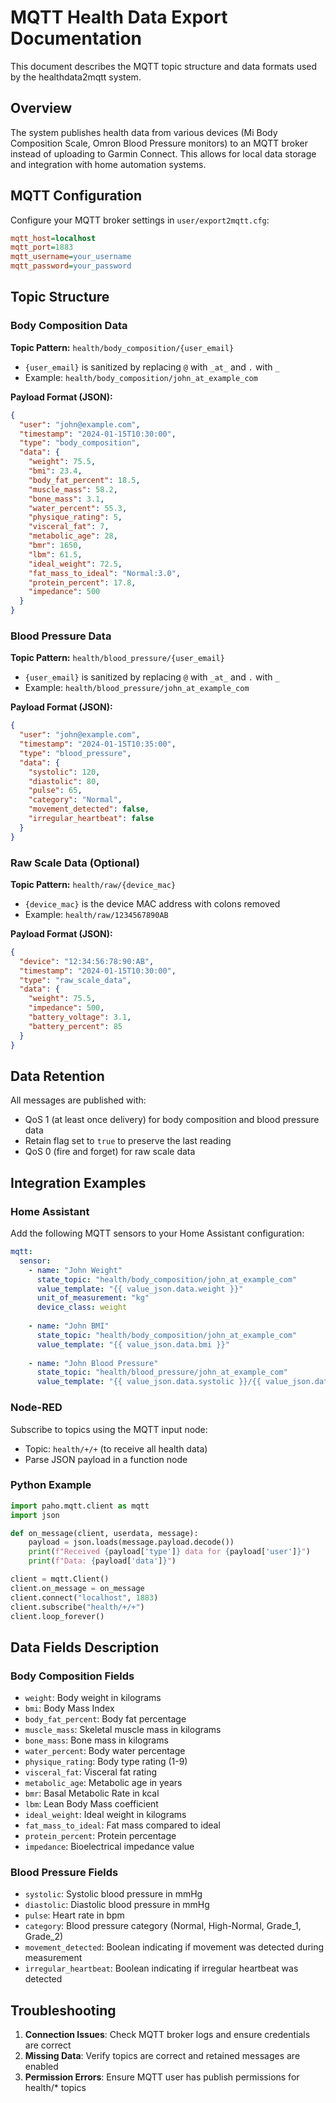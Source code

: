 # MQTT Health Data Export Documentation

This document describes the MQTT topic structure and data formats used by the healthdata2mqtt system.

## Overview

The system publishes health data from various devices (Mi Body Composition Scale, Omron Blood Pressure monitors) to an MQTT broker instead of uploading to Garmin Connect. This allows for local data storage and integration with home automation systems.

## MQTT Configuration

Configure your MQTT broker settings in `user/export2mqtt.cfg`:

```ini
mqtt_host=localhost
mqtt_port=1883
mqtt_username=your_username
mqtt_password=your_password
```

## Topic Structure

### Body Composition Data

**Topic Pattern:** `health/body_composition/{user_email}`

- `{user_email}` is sanitized by replacing `@` with `_at_` and `.` with `_`
- Example: `health/body_composition/john_at_example_com`

**Payload Format (JSON):**
```json
{
  "user": "john@example.com",
  "timestamp": "2024-01-15T10:30:00",
  "type": "body_composition",
  "data": {
    "weight": 75.5,
    "bmi": 23.4,
    "body_fat_percent": 18.5,
    "muscle_mass": 58.2,
    "bone_mass": 3.1,
    "water_percent": 55.3,
    "physique_rating": 5,
    "visceral_fat": 7,
    "metabolic_age": 28,
    "bmr": 1650,
    "lbm": 61.5,
    "ideal_weight": 72.5,
    "fat_mass_to_ideal": "Normal:3.0",
    "protein_percent": 17.8,
    "impedance": 500
  }
}
```

### Blood Pressure Data

**Topic Pattern:** `health/blood_pressure/{user_email}`

- `{user_email}` is sanitized by replacing `@` with `_at_` and `.` with `_`
- Example: `health/blood_pressure/john_at_example_com`

**Payload Format (JSON):**
```json
{
  "user": "john@example.com",
  "timestamp": "2024-01-15T10:35:00",
  "type": "blood_pressure",
  "data": {
    "systolic": 120,
    "diastolic": 80,
    "pulse": 65,
    "category": "Normal",
    "movement_detected": false,
    "irregular_heartbeat": false
  }
}
```

### Raw Scale Data (Optional)

**Topic Pattern:** `health/raw/{device_mac}`

- `{device_mac}` is the device MAC address with colons removed
- Example: `health/raw/1234567890AB`

**Payload Format (JSON):**
```json
{
  "device": "12:34:56:78:90:AB",
  "timestamp": "2024-01-15T10:30:00",
  "type": "raw_scale_data",
  "data": {
    "weight": 75.5,
    "impedance": 500,
    "battery_voltage": 3.1,
    "battery_percent": 85
  }
}
```

## Data Retention

All messages are published with:
- QoS 1 (at least once delivery) for body composition and blood pressure data
- Retain flag set to `true` to preserve the last reading
- QoS 0 (fire and forget) for raw scale data

## Integration Examples

### Home Assistant

Add the following MQTT sensors to your Home Assistant configuration:

```yaml
mqtt:
  sensor:
    - name: "John Weight"
      state_topic: "health/body_composition/john_at_example_com"
      value_template: "{{ value_json.data.weight }}"
      unit_of_measurement: "kg"
      device_class: weight
      
    - name: "John BMI"
      state_topic: "health/body_composition/john_at_example_com"
      value_template: "{{ value_json.data.bmi }}"
      
    - name: "John Blood Pressure"
      state_topic: "health/blood_pressure/john_at_example_com"
      value_template: "{{ value_json.data.systolic }}/{{ value_json.data.diastolic }}"
```

### Node-RED

Subscribe to topics using the MQTT input node:
- Topic: `health/+/+` (to receive all health data)
- Parse JSON payload in a function node

### Python Example

```python
import paho.mqtt.client as mqtt
import json

def on_message(client, userdata, message):
    payload = json.loads(message.payload.decode())
    print(f"Received {payload['type']} data for {payload['user']}")
    print(f"Data: {payload['data']}")

client = mqtt.Client()
client.on_message = on_message
client.connect("localhost", 1883)
client.subscribe("health/+/+")
client.loop_forever()
```

## Data Fields Description

### Body Composition Fields

- `weight`: Body weight in kilograms
- `bmi`: Body Mass Index
- `body_fat_percent`: Body fat percentage
- `muscle_mass`: Skeletal muscle mass in kilograms
- `bone_mass`: Bone mass in kilograms
- `water_percent`: Body water percentage
- `physique_rating`: Body type rating (1-9)
- `visceral_fat`: Visceral fat rating
- `metabolic_age`: Metabolic age in years
- `bmr`: Basal Metabolic Rate in kcal
- `lbm`: Lean Body Mass coefficient
- `ideal_weight`: Ideal weight in kilograms
- `fat_mass_to_ideal`: Fat mass compared to ideal
- `protein_percent`: Protein percentage
- `impedance`: Bioelectrical impedance value

### Blood Pressure Fields

- `systolic`: Systolic blood pressure in mmHg
- `diastolic`: Diastolic blood pressure in mmHg
- `pulse`: Heart rate in bpm
- `category`: Blood pressure category (Normal, High-Normal, Grade_1, Grade_2)
- `movement_detected`: Boolean indicating if movement was detected during measurement
- `irregular_heartbeat`: Boolean indicating if irregular heartbeat was detected

## Troubleshooting

1. **Connection Issues**: Check MQTT broker logs and ensure credentials are correct
2. **Missing Data**: Verify topics are correct and retained messages are enabled
3. **Permission Errors**: Ensure MQTT user has publish permissions for health/* topics